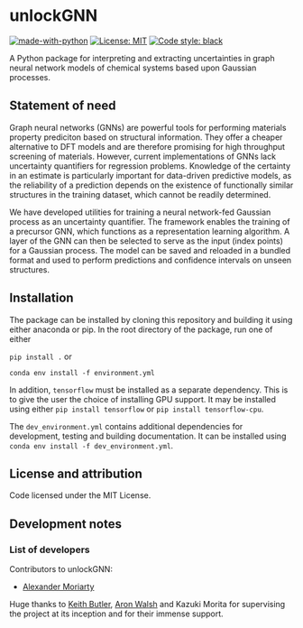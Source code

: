 # unlockGNN

[![made-with-python](https://img.shields.io/badge/Made%20with-Python-1f425f.svg)](https://www.python.org/)
[![License: MIT](https://img.shields.io/badge/License-MIT-yellow.svg)](https://opensource.org/licenses/MIT)
[![Code style: black](https://img.shields.io/badge/code%20style-black-000000.svg)](https://github.com/psf/black)

A Python package for interpreting and extracting uncertainties in graph neural network models of chemical systems based upon Gaussian processes.

## Statement of need

Graph neural networks (GNNs) are powerful tools for performing materials property prediciton based on structural information.
They offer a cheaper alternative to DFT models and are therefore promising for high throughput screening of materials.
However, current implementations of GNNs lack uncertainty quantifiers for regression problems.
Knowledge of the certainty in an estimate is particularly important for data-driven predictive models,
as the reliability of a prediction depends on the existence of functionally similar structures in the
training dataset, which cannot be readily determined.

We have developed utilities for training a neural network-fed Gaussian process as an uncertainty quantifier.
The framework enables the training of a precursor GNN, which functions as a representation learning algorithm.
A layer of the GNN can then be selected to serve as the input (index points) for a Gaussian process.
The model can be saved and reloaded in a bundled format and used to perform predictions and confidence intervals
on unseen structures.

## Installation

The package can be installed by cloning this repository and building it using either anaconda or pip.
In the root directory of the package, run one of either

```pip install .``` or

```conda env install -f environment.yml```

In addition, `tensorflow` must be installed as a separate dependency.
This is to give the user the choice of installing GPU support.
It may be installed using either `pip install tensorflow` or `pip install tensorflow-cpu`.

The `dev_environment.yml` contains additional dependencies for development, testing and building documentation.
It can be installed using `conda env install -f dev_environment.yml`.

## License and attribution

Code licensed under the MIT License.

## Development notes

### List of developers

Contributors to unlockGNN:

- [Alexander Moriarty](https://github.com/a-ws-m)

Huge thanks to [Keith Butler](https://github.com/keeeto), [Aron Walsh](https://github.com/aronwalsh) and Kazuki Morita
for supervising the project at its inception and for their immense support.
